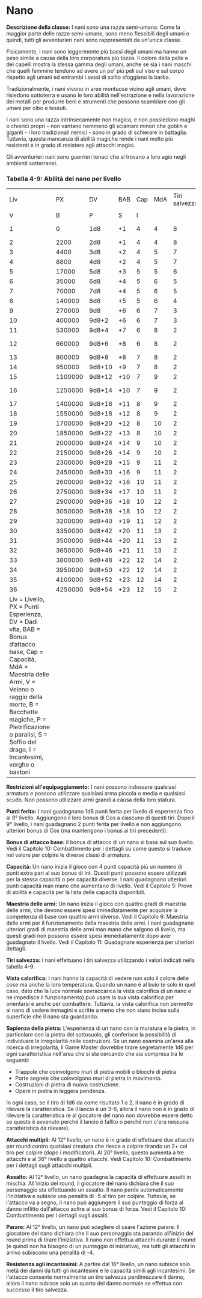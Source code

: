 # Nano

**Descrizione della classe:** I nani sono una razza semi-umana. Come la
maggior parte delle razze semi-umane, sono meno flessibili degli umani e
quindi, tutti gli avventurieri nani sono rappresentati da un'unica
classe.

Fisicamente, i nani sono leggermente più bassi degli umani ma hanno un
peso simile a causa della loro corporatura più tozza. Il colore della
pelle e dei capelli mostra la stessa gamma degli umani, anche se sia i
nani maschi che quelli femmine tendono ad avere un po' più peli sul viso
e sul corpo rispetto agli umani ed entrambi i sessi di solito sfoggiano
la barba.

Tradizionalmente, i nani vivono in aree montuose vicino agli umani, dove
risiedono sottoterra e usano le loro abilità nell'estrazione e nella
lavorazione dei metalli per produrre beni e strumenti che possono
scambiare con gli umani per cibo e tessuti.

I nani sono una razza intrinsecamente non magica, e non possiedono maghi
o chierici propri - non vantano nemmeno gli sciamani minori che goblin e
giganti - i loro tradizionali nemici - sono in grado di schierare in
battaglia. Tuttavia, questa mancanza di abilità magiche rende i nani
molto più resistenti e in grado di resistere agli attacchi magici.

Gli avventurieri nani sono guerrieri tenaci che si trovano a loro agio
negli ambienti sotterranei.

### Tabella 4-9: Abilità del nano per livello

<table>
<tbody>
<tr class="odd">
<td><p>Liv</p></td>
<td><p>PX</p></td>
<td><p>DV</p></td>
<td><p>BAB</p></td>
<td><p>Cap</p></td>
<td><p>MdA</p></td>
<td>Tiri salvezza</td>
<td>Abilità spciali</td>
<td></td>
<td></td>
<td></td>
<td></td>
</tr>
<tr class="even">
<td>V</td>
<td>B</td>
<td>P</td>
<td>S</td>
<td>I</td>
<td></td>
<td></td>
<td></td>
<td></td>
<td></td>
<td></td>
<td></td>
</tr>
<tr class="odd">
<td>1</td>
<td>0</td>
<td>1d8</td>
<td>+1</td>
<td>4</td>
<td>4</td>
<td>8</td>
<td>9</td>
<td>10</td>
<td>13</td>
<td>12</td>
<td>Vista calorifica / Sapienza della pietra</td>
</tr>
<tr class="even">
<td>2</td>
<td>2200</td>
<td>2d8</td>
<td>+1</td>
<td>4</td>
<td>4</td>
<td>8</td>
<td>9</td>
<td>10</td>
<td>13</td>
<td>12</td>
<td></td>
</tr>
<tr class="odd">
<td>3</td>
<td>4400</td>
<td>3d8</td>
<td>+2</td>
<td>4</td>
<td>5</td>
<td>7</td>
<td>8</td>
<td>9</td>
<td>12</td>
<td>11</td>
<td></td>
</tr>
<tr class="even">
<td>4</td>
<td>8800</td>
<td>4d8</td>
<td>+2</td>
<td>4</td>
<td>5</td>
<td>7</td>
<td>8</td>
<td>9</td>
<td>11</td>
<td>10</td>
<td></td>
</tr>
<tr class="odd">
<td>5</td>
<td>17000</td>
<td>5d8</td>
<td>+3</td>
<td>5</td>
<td>5</td>
<td>6</td>
<td>7</td>
<td>8</td>
<td>10</td>
<td>9</td>
<td></td>
</tr>
<tr class="even">
<td>6</td>
<td>35000</td>
<td>6d8</td>
<td>+4</td>
<td>5</td>
<td>6</td>
<td>5</td>
<td>6</td>
<td>7</td>
<td>9</td>
<td>8</td>
<td></td>
</tr>
<tr class="odd">
<td>7</td>
<td>70000</td>
<td>7d8</td>
<td>+4</td>
<td>5</td>
<td>6</td>
<td>5</td>
<td>6</td>
<td>7</td>
<td>8</td>
<td>7</td>
<td></td>
</tr>
<tr class="even">
<td>8</td>
<td>140000</td>
<td>8d8</td>
<td>+5</td>
<td>5</td>
<td>6</td>
<td>4</td>
<td>5</td>
<td>6</td>
<td>7</td>
<td>6</td>
<td></td>
</tr>
<tr class="odd">
<td>9</td>
<td>270000</td>
<td>9d8</td>
<td>+6</td>
<td>6</td>
<td>7</td>
<td>3</td>
<td>4</td>
<td>5</td>
<td>6</td>
<td>5</td>
<td></td>
</tr>
<tr class="even">
<td>10</td>
<td>400000</td>
<td>9d8+2</td>
<td>+6</td>
<td>6</td>
<td>7</td>
<td>3</td>
<td>4</td>
<td>5</td>
<td>5</td>
<td>4</td>
<td></td>
</tr>
<tr class="odd">
<td>11</td>
<td>530000</td>
<td>9d8+4</td>
<td>+7</td>
<td>6</td>
<td>8</td>
<td>2</td>
<td>3</td>
<td>4</td>
<td>4</td>
<td>3</td>
<td></td>
</tr>
<tr class="even">
<td>12</td>
<td>660000</td>
<td>9d8+6</td>
<td>+8</td>
<td>6</td>
<td>8</td>
<td>2</td>
<td>3</td>
<td>4</td>
<td>4</td>
<td>3</td>
<td>Attacchi multipli/Assalto/Parata</td>
</tr>
<tr class="odd">
<td>13</td>
<td>800000</td>
<td>9d8+8</td>
<td>+8</td>
<td>7</td>
<td>8</td>
<td>2</td>
<td>3</td>
<td>4</td>
<td>3</td>
<td>3</td>
<td></td>
</tr>
<tr class="even">
<td>14</td>
<td>950000</td>
<td>9d8+10</td>
<td>+9</td>
<td>7</td>
<td>8</td>
<td>2</td>
<td>3</td>
<td>4</td>
<td>3</td>
<td>3</td>
<td></td>
</tr>
<tr class="odd">
<td>15</td>
<td>1100000</td>
<td>9d8+12</td>
<td>+10</td>
<td>7</td>
<td>9</td>
<td>2</td>
<td>2</td>
<td>3</td>
<td>2</td>
<td>2</td>
<td></td>
</tr>
<tr class="even">
<td>16</td>
<td>1250000</td>
<td>9d8+14</td>
<td>+10</td>
<td>7</td>
<td>9</td>
<td>2</td>
<td>2</td>
<td>3</td>
<td>2</td>
<td>2</td>
<td>Resistenza agli incantesimi</td>
</tr>
<tr class="odd">
<td>17</td>
<td>1400000</td>
<td>9d8+16</td>
<td>+11</td>
<td>8</td>
<td>9</td>
<td>2</td>
<td>2</td>
<td>3</td>
<td>2</td>
<td>2</td>
<td></td>
</tr>
<tr class="even">
<td>18</td>
<td>1550000</td>
<td>9d8+18</td>
<td>+12</td>
<td>8</td>
<td>9</td>
<td>2</td>
<td>2</td>
<td>3</td>
<td>2</td>
<td>2</td>
<td></td>
</tr>
<tr class="odd">
<td>19</td>
<td>1700000</td>
<td>9d8+20</td>
<td>+12</td>
<td>8</td>
<td>10</td>
<td>2</td>
<td>2</td>
<td>2</td>
<td>2</td>
<td>2</td>
<td></td>
</tr>
<tr class="even">
<td>20</td>
<td>1850000</td>
<td>9d8+22</td>
<td>+13</td>
<td>8</td>
<td>10</td>
<td>2</td>
<td>2</td>
<td>2</td>
<td>2</td>
<td>2</td>
<td>Attacchi multipli (3)</td>
</tr>
<tr class="odd">
<td>21</td>
<td>2000000</td>
<td>9d8+24</td>
<td>+14</td>
<td>9</td>
<td>10</td>
<td>2</td>
<td>2</td>
<td>2</td>
<td>2</td>
<td>2</td>
<td></td>
</tr>
<tr class="even">
<td>22</td>
<td>2150000</td>
<td>9d8+26</td>
<td>+14</td>
<td>9</td>
<td>10</td>
<td>2</td>
<td>2</td>
<td>2</td>
<td>2</td>
<td>2</td>
<td></td>
</tr>
<tr class="odd">
<td>23</td>
<td>2300000</td>
<td>9d8+28</td>
<td>+15</td>
<td>9</td>
<td>11</td>
<td>2</td>
<td>2</td>
<td>2</td>
<td>2</td>
<td>2</td>
<td></td>
</tr>
<tr class="even">
<td>24</td>
<td>2450000</td>
<td>9d8+30</td>
<td>+16</td>
<td>9</td>
<td>11</td>
<td>2</td>
<td>2</td>
<td>2</td>
<td>2</td>
<td>2</td>
<td></td>
</tr>
<tr class="odd">
<td>25</td>
<td>2600000</td>
<td>9d8+32</td>
<td>+16</td>
<td>10</td>
<td>11</td>
<td>2</td>
<td>2</td>
<td>2</td>
<td>2</td>
<td>2</td>
<td></td>
</tr>
<tr class="even">
<td>26</td>
<td>2750000</td>
<td>9d8+34</td>
<td>+17</td>
<td>10</td>
<td>11</td>
<td>2</td>
<td>2</td>
<td>2</td>
<td>2</td>
<td>2</td>
<td></td>
</tr>
<tr class="odd">
<td>27</td>
<td>2900000</td>
<td>9d8+36</td>
<td>+18</td>
<td>10</td>
<td>12</td>
<td>2</td>
<td>2</td>
<td>2</td>
<td>2</td>
<td>2</td>
<td></td>
</tr>
<tr class="even">
<td>28</td>
<td>3050000</td>
<td>9d8+38</td>
<td>+18</td>
<td>10</td>
<td>12</td>
<td>2</td>
<td>2</td>
<td>2</td>
<td>2</td>
<td>2</td>
<td></td>
</tr>
<tr class="odd">
<td>29</td>
<td>3200000</td>
<td>9d8+40</td>
<td>+19</td>
<td>11</td>
<td>12</td>
<td>2</td>
<td>2</td>
<td>2</td>
<td>2</td>
<td>2</td>
<td></td>
</tr>
<tr class="even">
<td>30</td>
<td>3350000</td>
<td>9d8+42</td>
<td>+20</td>
<td>11</td>
<td>13</td>
<td>2</td>
<td>2</td>
<td>2</td>
<td>2</td>
<td>2</td>
<td></td>
</tr>
<tr class="odd">
<td>31</td>
<td>3500000</td>
<td>9d8+44</td>
<td>+20</td>
<td>11</td>
<td>13</td>
<td>2</td>
<td>2</td>
<td>2</td>
<td>2</td>
<td>2</td>
<td></td>
</tr>
<tr class="even">
<td>32</td>
<td>3650000</td>
<td>9d8+46</td>
<td>+21</td>
<td>11</td>
<td>13</td>
<td>2</td>
<td>2</td>
<td>2</td>
<td>2</td>
<td>2</td>
<td></td>
</tr>
<tr class="odd">
<td>33</td>
<td>3800000</td>
<td>9d8+48</td>
<td>+22</td>
<td>12</td>
<td>14</td>
<td>2</td>
<td>2</td>
<td>2</td>
<td>2</td>
<td>2</td>
<td></td>
</tr>
<tr class="even">
<td>34</td>
<td>3950000</td>
<td>9d8+50</td>
<td>+22</td>
<td>12</td>
<td>14</td>
<td>2</td>
<td>2</td>
<td>2</td>
<td>2</td>
<td>2</td>
<td></td>
</tr>
<tr class="odd">
<td>35</td>
<td>4100000</td>
<td>9d8+52</td>
<td>+23</td>
<td>12</td>
<td>14</td>
<td>2</td>
<td>2</td>
<td>2</td>
<td>2</td>
<td>2</td>
<td></td>
</tr>
<tr class="even">
<td>36</td>
<td>4250000</td>
<td>9d8+54</td>
<td>+23</td>
<td>12</td>
<td>15</td>
<td>2</td>
<td>2</td>
<td>2</td>
<td>2</td>
<td>2</td>
<td>Attacchi multipli (4)</td>
</tr>
<tr class="odd">
<td>Liv = Livello, PX = Punti Esperienza, DV = Dadi vita, BAB = Bonus d’attacco base, Cap = Capacità, MdA = Maestria delle Armi, V = Veleno o raggio della morte, B = Bacchette magiche, P = Pietrificazione o paralisi, S = Soffio del drago, I = Incantesimi, verghe o bastoni</td>
<td></td>
<td></td>
<td></td>
<td></td>
<td></td>
<td></td>
<td></td>
<td></td>
<td></td>
<td></td>
<td></td>
</tr>
</tbody>
</table>

**Restrizioni all'equipaggiamento:** I nani possono indossare qualsiasi
armatura e possono utilizzare qualsiasi arma piccola o media e qualsiasi
scudo. Non possono utilizzare armi grandi a causa della loro statura.

**Punti ferita:** I nani guadagnano 1d8 punti ferita per livello di
esperienza fino al 9° livello. Aggiungono il loro bonus di Cos a
ciascuno di questi tiri. Dopo il 9° livello, i nani guadagnano 2 punti
ferita per livello e non aggiungono ulteriori bonus di Cos (ma
mantengono i bonus ai tiri precedenti).

**Bonus di attacco base:** il bonus di attacco di un nano si basa sul
suo livello. Vedi il Capitolo 10: Combattimento per i dettagli su come
questo si traduce nel valore per colpire le diverse classi di armatura.

**Capacità:** Un nano inizia il gioco con 4 punti capacità più un numero
di punti extra pari al suo bonus di Int. Questi punti possono essere
utilizzati per la stessa capacità o per capacità diverse. I nani
guadagnano ulteriori punti capacità man mano che aumentano di livello.
Vedi il Capitolo 5: Prove di abilità e capacità per la lista delle
capacità disponibili.

**Maestria delle armi:** Un nano inizia il gioco con quattro gradi di
maestria delle armi, che devono essere spesi immediatamente per
acquisire la competenza di base con quattro armi diverse. Vedi il
Capitolo 6: Maestria delle armi per il funzionamento della maestria
delle armi. I nani guadagnano ulteriori gradi di maestria delle armi man
mano che salgono di livello, ma questi gradi non possono essere spesi
immediatamente dopo aver guadagnato il livello. Vedi il Capitolo 11:
Guadagnare esperienza per ulteriori dettagli.

**Tiri salvezza:** I nani effettuano i tiri salvezza utilizzando i
valori indicati nella tabella 4-9.

**Vista calorifica:** I nani hanno la capacità di vedere non solo il
colore delle cose ma anche la loro temperatura. Quando un nano è al buio
(e solo in quel caso, dato che la luce normale sovraccarica la vista
calorifica di un nano e ne impedisce il funzionamento) può usare la sua
vista calorifica per orientarsi e anche per combattere. Tuttavia, la
vista calorifica non permette al nano di vedere immagini e scritte a
meno che non siano incise sulla superficie che il nano sta guardando.

**Sapienza della pietra:** L'esperienza di un nano con la muratura e la
pietra, in particolare con la pietra del sottosuolo, gli conferisce la
possibilità di individuare le irregolarità nelle costruzioni. Se un nano
esamina un'area alla ricerca di irregolarità, il Game Master dovrebbe
tirare segretamente 1d6 per ogni caratteristica nell'area che si sta
cercando che sia compresa tra le seguenti:

-   Trappole che coinvolgono muri di pietra mobili o blocchi di pietra
-   Porte segrete che coinvolgono muri di pietra in movimento.
-   Costruzioni di pietra di nuova costruzione.
-   Opere in pietra in leggera pendenza.

In ogni caso, se il tiro di 1d6 da come risultato 1 o 2, il nano è in
grado di rilevare la caratteristica. Se il lancio è un 3-6, allora il
nano non è in grado di rilevare la caratteristica (e al giocatore del
nano non dovrebbe essere detto se questo è avvenuto perché il lancio è
fallito o perché non c'era nessuna caratteristica da rilevare).

**Attacchi multipli:** Al 12° livello, un nano è in grado di effettuare
due attacchi per round contro qualsiasi creatura che riesce a colpire
tirando un 2+ col tiro per colpire (dopo i modificatori). Al 20°
livello, questo aumenta a tre attacchi e al 36° livello a quattro
attacchi. Vedi Capitolo 10: Combattimento per i dettagli sugli attacchi
multipli.

**Assalto:** Al 12° livello, un nano guadagna la capacità di effettuare
assalti in mischia. All'inizio del round, il giocatore del nano dichiara
che il suo personaggio sta effettuando un assalto. Il nano perde
automaticamente l'iniziativa e subisce una penalità di -5 al tiro per
colpire. Tuttavia, se l'attacco va a segno, il nano può aggiungere il
suo punteggio di forza al danno inflitto dall'attacco aoltre al suo
bonus di forza. Vedi il Capitolo 10: Combattimento per i dettagli sugli
assalti.

**Parare:** Al 12° livello, un nano può scegliere di usare l'azione
parare. Il giocatore del nano dichiara che il suo personaggio sta
parando all'inizio del round prima di tirare l'iniziativa. Il nano non
effettua attacchi durante il round (e quindi non ha bisogno di un
punteggio di iniziativa), ma tutti gli attacchi in arrivo subiscono una
penalità di -4.

**Resistenza agli incantesimi:** A partire dal 16° livello, un nano
subisce solo metà dei danni da tutti gli incantesimi e le capacità
simili agli incantesimi. Se l'attacco consente normalmente un tiro
salvezza perdimezzare il danno, allora il nano subisce solo un quarto
del danno normale se effettua con successo il tiro salvezza.
